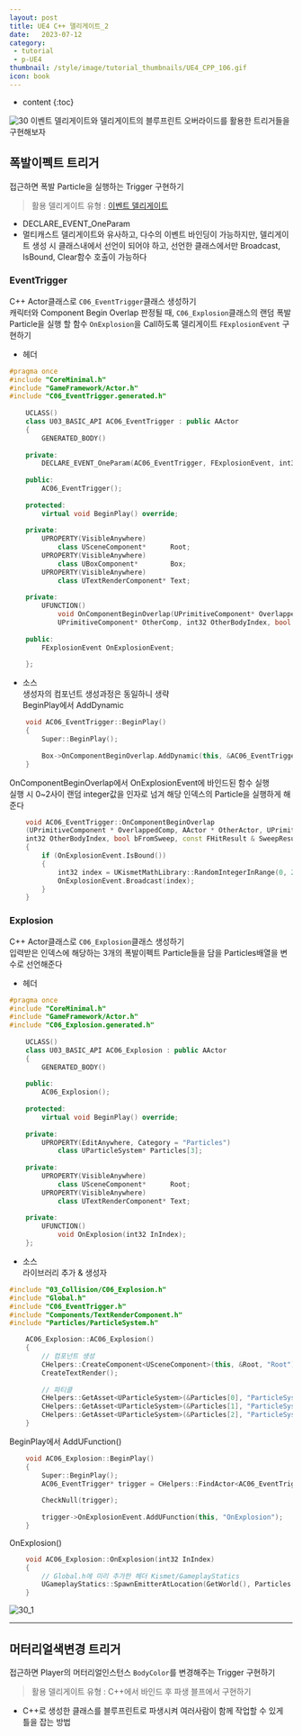 ```yaml
---
layout: post
title: UE4 C++ 델리게이트_2
date:   2023-07-12
category: 
 - tutorial
 - p-UE4
thumbnail: /style/image/tutorial_thumbnails/UE4_CPP_106.gif
icon: book
---
```


* content
{:toc}

![30](https://github.com/ssonsonya/ssonsonya.github.io/assets/116151781/a704fd78-0fa0-4993-9ffd-07fdf55d1605)
이벤트 델리게이트와 델리게이트의 블루프린트 오버라이드를 활용한 트리거들을 구현해보자

## 폭발이펙트 트리거
접근하면 폭발 Particle을 실행하는 Trigger 구현하기  

> 활용 델리게이트 유형 : [이벤트 델리게이트](https://docs.unrealengine.com/4.26/ko/ProgrammingAndScripting/ProgrammingWithCPP/UnrealArchitecture/Delegates/Events/)
+ DECLARE_EVENT_OneParam 
+ 멀티캐스트 델리게이트와 유사하고, 다수의 이벤트 바인딩이 가능하지만, 델리게이트 생성 시 클래스내에서 선언이 되어야 하고, 선언한 클래스에서만 Broadcast, IsBound, Clear함수 호출이 가능하다   

### EventTrigger
C++ Actor클래스로 `C06_EventTrigger`클래스 생성하기  
캐릭터와 Component Begin Overlap 판정될 때, `C06_Explosion`클래스의 랜덤 폭발 Particle을 실행 할 함수 `OnExplosion`을 Call하도록 델리게이트 `FExplosionEvent` 구현하기  

+ 헤더  
```cpp
#pragma once
#include "CoreMinimal.h"
#include "GameFramework/Actor.h"
#include "C06_EventTrigger.generated.h"
    
    UCLASS()
    class U03_BASIC_API AC06_EventTrigger : public AActor
    {
        GENERATED_BODY()
        
    private:
        DECLARE_EVENT_OneParam(AC06_EventTrigger, FExplosionEvent, int32);
        
    public:	
        AC06_EventTrigger();
        
    protected:
        virtual void BeginPlay() override;
        
    private:
        UPROPERTY(VisibleAnywhere)
            class USceneComponent*      Root;
        UPROPERTY(VisibleAnywhere)
            class UBoxComponent*        Box;
        UPROPERTY(VisibleAnywhere)
            class UTextRenderComponent* Text;
    
    private:
        UFUNCTION()
            void OnComponentBeginOverlap(UPrimitiveComponent* OverlappedComp, AActor* OtherActor,
            UPrimitiveComponent* OtherComp, int32 OtherBodyIndex, bool bFromSweep, const FHitResult& SweepResult);
    
    public:
        FExplosionEvent OnExplosionEvent;
        
    };
```
+ 소스  
생성자의 컴포넌트 생성과정은 동일하니 생략  
BeginPlay에서 AddDynamic
```cpp
    void AC06_EventTrigger::BeginPlay()
    {
        Super::BeginPlay();
        
        Box->OnComponentBeginOverlap.AddDynamic(this, &AC06_EventTrigger::OnComponentBeginOverlap);
    }
```  
OnComponentBeginOverlap에서 OnExplosionEvent에 바인드된 함수 실행  
실행 시 0~2사이 랜덤 integer값을 인자로 넘겨 해당 인덱스의 Particle을 실행하게 해준다
```cpp
    void AC06_EventTrigger::OnComponentBeginOverlap
    (UPrimitiveComponent * OverlappedComp, AActor * OtherActor, UPrimitiveComponent * OtherComp,
    int32 OtherBodyIndex, bool bFromSweep, const FHitResult & SweepResult)
    {
        if (OnExplosionEvent.IsBound())
        {
            int32 index = UKismetMathLibrary::RandomIntegerInRange(0, 2);
            OnExplosionEvent.Broadcast(index);
        }
    }
```  
### Explosion
C++ Actor클래스로 `C06_Explosion`클래스 생성하기  
입력받은 인덱스에 해당하는 3개의 폭발이펙트 Particle들을 담을 Particles배열을 변수로 선언해준다  
+ 헤더  
```cpp
#pragma once
#include "CoreMinimal.h"
#include "GameFramework/Actor.h"
#include "C06_Explosion.generated.h"
    
    UCLASS()
    class U03_BASIC_API AC06_Explosion : public AActor
    {
        GENERATED_BODY()
    
    public:	
        AC06_Explosion();
        
    protected:
        virtual void BeginPlay() override;
        
    private:
        UPROPERTY(EditAnywhere, Category = "Particles")
            class UParticleSystem* Particles[3];
    
    private:
        UPROPERTY(VisibleAnywhere)
            class USceneComponent*      Root;
        UPROPERTY(VisibleAnywhere)
            class UTextRenderComponent* Text;
        
    private:
        UFUNCTION()
            void OnExplosion(int32 InIndex);
    };
```
+ 소스  
라이브러리 추가 & 생성자
```cpp
#include "03_Collision/C06_Explosion.h"
#include "Global.h"
#include "C06_EventTrigger.h"
#include "Components/TextRenderComponent.h"
#include "Particles/ParticleSystem.h"

    AC06_Explosion::AC06_Explosion()
    {
        // 컴포넌트 생성
        CHelpers::CreateComponent<USceneComponent>(this, &Root, "Root");
        CreateTextRender();
        
        // 파티클
        CHelpers::GetAsset<UParticleSystem>(&Particles[0], "ParticleSystem'/Game/AdvancedMagicFX12/particles/P_ky_hit.P_ky_hit'");
        CHelpers::GetAsset<UParticleSystem>(&Particles[1], "ParticleSystem'/Game/AdvancedMagicFX12/particles/P_ky_hit_dark.P_ky_hit_dark'");
        CHelpers::GetAsset<UParticleSystem>(&Particles[2], "ParticleSystem'/Game/AdvancedMagicFX12/particles/P_ky_hit_fire.P_ky_hit_fire'");
    }
```  
BeginPlay에서 AddUFunction()  
```cpp
    void AC06_Explosion::BeginPlay()
    {
        Super::BeginPlay();
        AC06_EventTrigger* trigger = CHelpers::FindActor<AC06_EventTrigger>(GetWorld());
        
        CheckNull(trigger);
        
        trigger->OnExplosionEvent.AddUFunction(this, "OnExplosion");
    }
```  
OnExplosion()
```cpp
    void AC06_Explosion::OnExplosion(int32 InIndex)
    {
        // Global.h에 미리 추가한 헤더 Kismet/GameplayStatics
        UGameplayStatics::SpawnEmitterAtLocation(GetWorld(), Particles[InIndex],GetActorLocation());
    }
```  
![30_1](https://github.com/ssonsonya/ssonsonya.github.io/assets/116151781/16d25da6-1856-460a-9431-763c8d2fcd33)

***
## 머터리얼색변경 트리거
접근하면 Player의 머터리얼인스턴스 `BodyColor`를 변경해주는 Trigger 구현하기  

> 활용 델리게이트 유형 : C++에서 바인드 후 파생 블프에서 구현하기
+ C++로 생성한 클래스를 블루프린트로 파생시켜 여러사람이 함께 작업할 수 있게 틀을 잡는 방법



